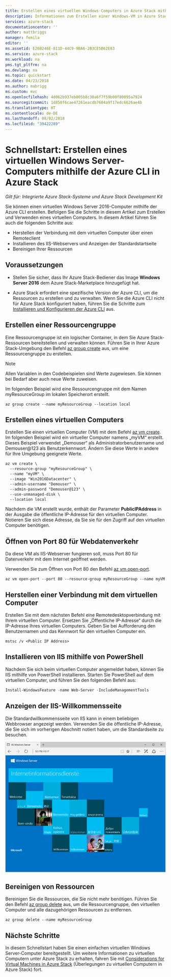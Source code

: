 ```yaml
---
title: Erstellen eines virtuellen Windows-Computers in Azure Stack mithilfe der Azure CLI | Microsoft-Dokumentation
description: Informationen zum Erstellen einer Windows-VM in Azure Stack mit der Azure CLI
services: azure-stack
documentationcenter: ''
author: mattbriggs
manager: femila
editor: ''
ms.assetid: E26B246E-811D-44C9-9BA6-2B3CE5B62E83
ms.service: azure-stack
ms.workload: na
pms.tgt_pltfrm: na
ms.devlang: na
ms.topic: quickstart
ms.date: 04/23/2018
ms.author: mabrigg
ms.custom: mvc
ms.openlocfilehash: 4d062b937eb005b8c30a6f7f59b00f80095a7924
ms.sourcegitcommit: 1d850f6cae47261eacdb7604a9f17edc6626ae4b
ms.translationtype: HT
ms.contentlocale: de-DE
ms.lasthandoff: 08/02/2018
ms.locfileid: "39422289"
---
```

# <a name="quickstart-create-a-windows-server-virtual-machine-by-using-azure-cli-in-azure-stack"></a>Schnellstart: Erstellen eines virtuellen Windows Server-Computers mithilfe der Azure CLI in Azure Stack

*Gilt für: Integrierte Azure Stack-Systeme und Azure Stack Development Kit*

Sie können einen virtuellen Windows Server 2016-Computer mithilfe der Azure CLI erstellen. Befolgen Sie die Schritte in diesem Artikel zum Erstellen und Verwenden eines virtuellen Computers. In diesem Artikel führen Sie auch die folgenden Schritte aus:

* Herstellen der Verbindung mit dem virtuellen Computer über einen Remoteclient
* Installieren des IIS-Webservers und Anzeigen der Standardstartseite
* Bereinigen Ihrer Ressourcen

## <a name="prerequisites"></a>Voraussetzungen

* Stellen Sie sicher, dass Ihr Azure Stack-Bediener das Image **Windows Server 2016** dem Azure Stack-Marketplace hinzugefügt hat.

* Azure Stack erfordert eine spezifische Version der Azure CLI, um die Ressourcen zu erstellen und zu verwalten. Wenn Sie die Azure CLI nicht für Azure Stack konfiguriert haben, führen Sie die Schritte zum [Installieren und Konfigurieren der Azure CLI](azure-stack-version-profiles-azurecli2.md) aus.

## <a name="create-a-resource-group"></a>Erstellen einer Ressourcengruppe

Eine Ressourcengruppe ist ein logischer Container, in dem Sie Azure Stack-Ressourcen bereitstellen und verwalten können. Führen Sie in Ihrer Azure Stack-Umgebung den Befehl [az group create](/cli/azure/group#az-group-create) aus, um eine Ressourcengruppe zu erstellen.

>[!NOTE]
 Allen Variablen in den Codebeispielen sind Werte zugewiesen. Sie können bei Bedarf aber auch neue Werte zuweisen.

Im folgenden Beispiel wird eine Ressourcengruppe mit dem Namen myResourceGroup im lokalen Speicherort erstellt.

```cli
az group create --name myResourceGroup --location local
```

## <a name="create-a-virtual-machine"></a>Erstellen eines virtuellen Computers

Erstellen Sie einen virtuellen Computer (VM) mit dem Befehl [az vm create](/cli/azure/vm#az-vm-create). Im folgenden Beispiel wird ein virtueller Computer namens „myVM“ erstellt. Dieses Beispiel verwendet „Demouser“ als Administratorbenutzername und Demouser@123 als Benutzerkennwort. Ändern Sie diese Werte in andere für Ihre Umgebung geeignete Werte.

```cli
az vm create \
  --resource-group "myResourceGroup" \
  --name "myVM" \
  --image "Win2016Datacenter" \
  --admin-username "Demouser" \
  --admin-password "Demouser@123" \
  --use-unmanaged-disk \
  --location local
```

Nachdem die VM erstellt wurde, enthält der Parameter **PublicIPAddress** in der Ausgabe die öffentliche IP-Adresse für den virtuellen Computer. Notieren Sie sich diese Adresse, da Sie sie für den Zugriff auf den virtuellen Computer benötigen.

## <a name="open-port-80-for-web-traffic"></a>Öffnen von Port 80 für Webdatenverkehr

Da diese VM als IIS-Webserver fungieren soll, muss Port 80 für Datenverkehr mit dem Internet geöffnet werden.

Verwenden Sie zum Öffnen von Port 80 den Befehl [az vm open-port](/cli/azure/vm#open-port).

```cli
az vm open-port --port 80 --resource-group myResourceGroup --name myVM
```

## <a name="connect-to-the-virtual-machine"></a>Herstellen einer Verbindung mit dem virtuellen Computer

Erstellen Sie mit dem nächsten Befehl eine Remotedesktopverbindung mit Ihrem virtuellen Computer. Ersetzen Sie „Öffentliche IP-Adresse“ durch die IP-Adresse Ihres virtuellen Computers. Geben Sie bei Aufforderung den Benutzernamen und das Kennwort für den virtuellen Computer ein.

```
mstsc /v <Public IP Address>
```

## <a name="install-iis-using-powershell"></a>Installieren von IIS mithilfe von PowerShell

Nachdem Sie sich beim virtuellen Computer angemeldet haben, können Sie IIS mithilfe von PowerShell installieren. Starten Sie PowerShell auf dem virtuellen Computer, und führen Sie den folgenden Befehl aus:

```powershell
Install-WindowsFeature -name Web-Server -IncludeManagementTools
```

## <a name="view-the-iis-welcome-page"></a>Anzeigen der IIS-Willkommensseite

Die Standardwillkommensseite von IIS kann in einem beliebigen Webbrowser angezeigt werden. Verwenden Sie die öffentliche IP-Adresse, die Sie sich im vorherigen Abschnitt notiert haben, um die Standardseite zu besuchen.

![IIS-Standardwebsite](./media/azure-stack-quick-create-vm-windows-cli/default-iis-website.png)

## <a name="clean-up-resources"></a>Bereinigen von Ressourcen

Bereinigen Sie die Ressourcen, die Sie nicht mehr benötigen. Führen Sie den Befehl [az group delete](/cli/azure/group#az-group-delete) aus, um die Ressourcengruppe, den virtuellen Computer und alle dazugehörigen Ressourcen zu entfernen.

```cli
az group delete --name myResourceGroup
```

## <a name="next-steps"></a>Nächste Schritte

In diesem Schnellstart haben Sie einen einfachen virtuellen Windows Server-Computer bereitgestellt. Um weitere Informationen zu virtuellen Computern unter Azure Stack zu erhalten, fahren Sie mit [Considerations for Virtual Machines in Azure Stack](azure-stack-vm-considerations.md) (Überlegungen zu virtuellen Computern in Azure Stack) fort.
